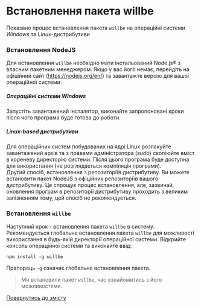 # Встановлення пакета willbe

Показано процес встановлення пакета `willbe` на операційні системи _Windows_ та _Linux_-дистрибутиви

### Встановлення NodeJS
Для встановлення `willbe` необхідно мати інстальований Node.js® з власним пакетним менеджером. Якщо у вас його немає, перейдіть на офіційний сайт (<https://nodejs.org/en/>) та завантажте версію для вашої операційної системи.
##### Операційні системи _Windows_
Запустіть завантажений інсталятор, виконайте запропоновані кроки після чого програма буде готова до роботи.
##### _Linux-based_ дистрибутиви
Для операційних систем побудованих на ядрі Linux розпакуйте завантажений архів та з правами адміністратора (_sudo_) скопіюйте вміст в кореневу директорію системи. Після цього програма буде доступна для використання (не розглядається компіляція програми).  
Другий спосіб, встановлення з репозиторіїв дистрибутиву. Ви можете встановити пакет NodeJS з офіційних репозиторіїв вашого дистрибутиву. Це спрощує процес встановлення, але, зазвичай, оновлення програм в репозиторії дистрибутиву проходить з великим запізненням тому, цей спосіб не рекомендується.  

### Встановлення `willbe`
Наступний крок - встановлення пакета `willbe` в систему.  
Рекомендується глобальне встановлення пакета `willbe` для можливості використання в будь-якій директорії операційної системи.
Відкрийте консоль операційної системи та виконайте ввід:

```
npm install -g willbe

```

Прапорець `-g` означає глобальне встановлення пакета.  

> Ми встановили пакет `willbe`, час ознайомитись з його можливостями.

[Повернутись до змісту](Topics.ukr.md)
